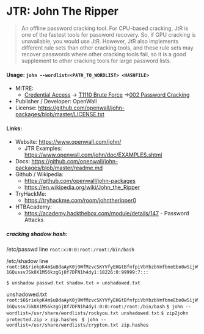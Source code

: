 # JTR: John The Ripper
>An offline password cracking tool. For CPU-based cracking, JtR is one of the fastest tools for password recovery. So, if GPU cracking is unavailable, you would use JtR. However, JtR also implements different rule sets than other cracking tools, and these rule sets may recover passwords where other cracking tools fail, so it is a good supplement to other cracking tools for large password lists.

#### Usage: `john --wordlist=<PATH_TO_WORDLIST> <HASHFILE>`
- MITRE:
	- [Credential Access]() -> [T1110 Brute Force](https://attack.mitre.org/techniques/T1110/) ->[002 Password Cracking](https://attack.mitre.org/techniques/T1110/002/)
- Publisher / Developer: OpenWall
- License: https://github.com/openwall/john-packages/blob/master/LICENSE.txt

#### Links:
- Website: https://www.openwall.com/john/
	- JTR Examples: https://www.openwall.com/john/doc/EXAMPLES.shtml
- Docs: https://github.com/openwall/john-packages/blob/master/readme.md
- Github / Wikipedia:
	- https://github.com/openwall/john-packages
	- https://en.wikipedia.org/wiki/John_the_Ripper
- TryHackMe: 
	- https://tryhackme.com/room/johntheripper0
- HTBAcademy: 
	- https://academy.hackthebox.com/module/details/147 - Password Attacks

##### cracking shadow hash:

/etc/passwd line
`root:x:0:0:root:/root:/bin/bash `

/etc/shadow line `root:$6$riekpK4m$uBdaAyK0j9WfMzvcSKYVfyEHGtBfnfpiVbYbzbVmfbneEbo0wSijW1GQussvJSk8X1M56kzgGj8f7DFN1h4dy1:18226:0:99999:7:::`

`$ unshadow passwd.txt shadow.txt > unshadowed.txt `

unshadowed.txt `root:$6$riekpK4m$uBdaAyK0j9WfMzvcSKYVfyEHGtBfnfpiVbYbzbVmfbneEbo0wSijW1GQussvJSk8X1M56kzgGj8f7DFN1h4dy1:0:0:root:/root:/bin/bash`
`$ john --wordlist=/usr/share/wordlists/rockyou.txt unshadowed.txt`
`$ zip2john protected.zip > zip.hashes `
`$ john --wordlist=/usr/share/wordlists/crypton.txt zip.hashes`

